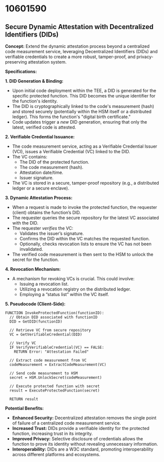 # 10601590

## Secure Dynamic Attestation with Decentralized Identifiers (DIDs)

**Concept:** Extend the dynamic attestation process beyond a centralized code measurement service, leveraging Decentralized Identifiers (DIDs) and verifiable credentials to create a more robust, tamper-proof, and privacy-preserving attestation system.

**Specifications:**

**1. DID Generation & Binding:**

*   Upon initial code deployment within the TEE, a DID is generated for the specific protected function.  This DID becomes the unique identifier for the function's identity.
*   The DID is cryptographically linked to the code's measurement (hash) and stored securely (potentially within the HSM itself or a distributed ledger).  This forms the function's "digital birth certificate."
*   Code updates trigger a *new* DID generation, ensuring that only the latest, verified code is attested.

**2. Verifiable Credential Issuance:**

*   The code measurement service, acting as a Verifiable Credential Issuer (VCI), issues a Verifiable Credential (VC) linked to the DID. 
*   The VC contains:
    *   The DID of the protected function.
    *   The code measurement (hash).
    *   Attestation date/time.
    *   Issuer signature.
*   The VC is stored in a secure, tamper-proof repository (e.g., a distributed ledger or a secure enclave).

**3. Dynamic Attestation Process:**

*   When a request is made to invoke the protected function, the requester (client) obtains the function’s DID.
*   The requester queries the secure repository for the latest VC associated with the DID.
*   The requester *verifies* the VC:
    *   Validates the issuer’s signature.
    *   Confirms the DID within the VC matches the requested function.
    *   Optionally, checks revocation lists to ensure the VC has not been invalidated.
*   The verified code measurement is then sent to the HSM to unlock the secret for the function.

**4. Revocation Mechanism:**

*   A mechanism for revoking VCs is crucial. This could involve:
    *   Issuing a revocation list.
    *   Utilizing a revocation registry on the distributed ledger.
    *   Employing a “status list” within the VC itself.

**5. Pseudocode (Client-Side):**

```
FUNCTION InvokeProtectedFunction(functionID):
  // Obtain DID associated with functionID
  DID = GetDID(functionID)

  // Retrieve VC from secure repository
  VC = GetVerifiableCredential(DID)

  // Verify VC
  IF VerifyVerifiableCredential(VC) == FALSE:
    RETURN Error: "Attestation Failed"

  // Extract code measurement from VC
  codeMeasurement = ExtractCodeMeasurement(VC)

  // Send code measurement to HSM
  secret = HSM.UnlockSecret(codeMeasurement)

  // Execute protected function with secret
  result = ExecuteProtectedFunction(secret)

  RETURN result
```

**Potential Benefits:**

*   **Enhanced Security:** Decentralized attestation removes the single point of failure of a centralized code measurement service.
*   **Increased Trust:** DIDs provide a verifiable identity for the protected function, increasing trust in its integrity.
*   **Improved Privacy:** Selective disclosure of credentials allows the function to prove its identity without revealing unnecessary information.
*   **Interoperability:** DIDs are a W3C standard, promoting interoperability across different platforms and ecosystems.
